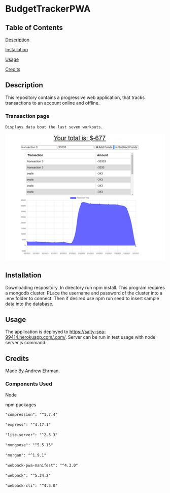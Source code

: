 # BudgetTrackerPWA

## Table of Contents
[Description](#description)

[Installation](#installation)

[Usage](#usage)

[Credits](#credits)

## Description
This repository contains a progressive web application, that tracks transactions to an account online and offline. 

### Transaction page
    Displays data bout the last seven workouts.

![Main Image](./main.jpeg)

## Installation
Downloading respository. In directory run npm install. This program requires a mongodb cluster. PLace the username and password of the cluster into a .env folder to connect. Then if desired use npm run seed to insert sample data into the database.

## Usage
The application is deployed to https://salty-sea-99414.herokuapp.com/.com/.
Server can be run in test usage with node server.js command.

## Credits
Made By Andrew Ehrman.

### Components Used
Node

npm packages

    "compression": "^1.7.4"

    "express": "^4.17.1"

    "lite-server": "^2.5.3"

    "mongoose": "^5.5.15"

    "morgan": "^1.9.1"

    "webpack-pwa-manifest": "^4.3.0"

    "webpack": "^5.24.2"

    "webpack-cli": "^4.5.0"